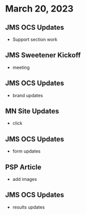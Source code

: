 # March 20, 2023

## JMS OCS Updates
- Support section work

## JMS Sweetener Kickoff
- meeting

## JMS OCS Updates
- brand updates

## MN Site Updates
- click

## JMS OCS Updates
- form updates

## PSP Article
- add images

## JMS OCS Updates
- results updates